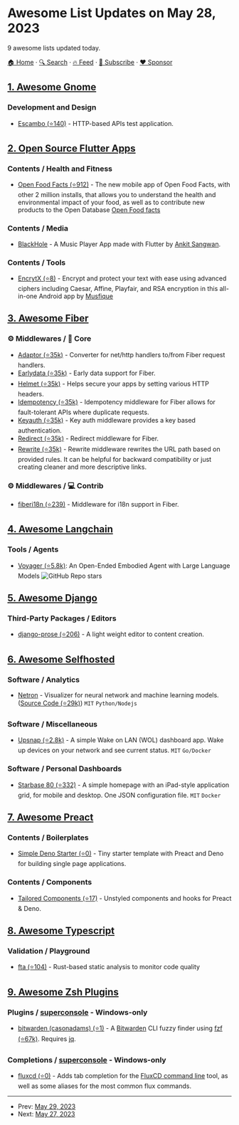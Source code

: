 # Awesome List Updates on May 28, 2023

9 awesome lists updated today.

[🏠 Home](/README.md) · [🔍 Search](https://www.trackawesomelist.com/search/) · [🔥 Feed](https://www.trackawesomelist.com/rss.xml) · [📮 Subscribe](https://trackawesomelist.us17.list-manage.com/subscribe?u=d2f0117aa829c83a63ec63c2f&id=36a103854c) · [❤️  Sponsor](https://github.com/sponsors/theowenyoung)



## [1. Awesome Gnome](/content/Kazhnuz/awesome-gnome/README.md)

### Development and Design

*   [Escambo (⭐140)](https://github.com/CleoMenezesJr/escambo) - HTTP-based APIs test application.

## [2. Open Source Flutter Apps](/content/tortuvshin/open-source-flutter-apps/README.md)

### Contents / Health and Fitness

*   [Open Food Facts (⭐912)](https://github.com/openfoodfacts/smooth-app) - The new mobile app of Open Food Facts, with other 2 million installs, that allows you to understand the health and environmental impact of your food, as well as to contribute new products to the Open Database [Open Food facts](https://github.com/openfoodfacts/)

### Contents / Media

*   [BlackHole](https://github.com/Sangwan5688/BlackHole) - A Music Player App made with Flutter by [Ankit Sangwan](https://github.com/Sangwan5688).

### Contents / Tools

*   [EncrytX (⭐8)](https://github.com/musfique113/EncryptX) - Encrypt and protect your text with ease using advanced ciphers including Caesar, Affine, Playfair, and RSA encryption in this all-in-one Android app by [Musfique](https://github.com/musfique113)

## [3. Awesome Fiber](/content/gofiber/awesome-fiber/README.md)

### ⚙️ Middlewares / 🧬 Core

*   [Adaptor (⭐35k)](https://github.com/gofiber/fiber/tree/master/middleware/adaptor) - Converter for net/http handlers to/from Fiber request handlers.
*   [Earlydata (⭐35k)](https://github.com/gofiber/fiber/tree/master/middleware/earlydata) - Early data support for Fiber.
*   [Helmet (⭐35k)](https://github.com/gofiber/fiber/tree/master/middleware/helmet) - Helps secure your apps by setting various HTTP headers.
*   [Idempotency (⭐35k)](https://github.com/gofiber/fiber/tree/master/middleware/idempotency) - Idempotency middleware for Fiber allows for fault-tolerant APIs where duplicate requests.
*   [Keyauth (⭐35k)](https://github.com/gofiber/fiber/tree/master/middleware/keyauth) - Key auth middleware provides a key based authentication.
*   [Redirect (⭐35k)](https://github.com/gofiber/fiber/tree/master/middleware/redirect) - Redirect middleware for Fiber.
*   [Rewrite (⭐35k)](https://github.com/gofiber/fiber/tree/master/middleware/rewrite) - Rewrite middleware rewrites the URL path based on provided rules. It can be helpful for backward compatibility or just creating cleaner and more descriptive links.

### ⚙️ Middlewares / ‍💻 Contrib

*   [fiberi18n (⭐239)](https://github.com/gofiber/contrib/tree/main/fiberi18n) - Middleware for i18n support in Fiber.

## [4. Awesome Langchain](/content/kyrolabs/awesome-langchain/README.md)

### Tools / Agents

*   [Voyager (⭐5.8k)](https://github.com/MineDojo/Voyager): An Open-Ended Embodied Agent with Large Language Models ![GitHub Repo stars](https://img.shields.io/github/stars/MineDojo/Voyager?style=social)

## [5. Awesome Django](/content/wsvincent/awesome-django/README.md)

### Third-Party Packages / Editors

*   [django-prose (⭐206)](https://github.com/withlogicco/django-prose) - A light weight editor to content creation.

## [6. Awesome Selfhosted](/content/awesome-selfhosted/awesome-selfhosted/README.md)

### Software / Analytics

*   [Netron](https://netron.app/) - Visualizer for neural network and machine learning models. ([Source Code (⭐29k)](https://github.com/lutzroeder/netron)) `MIT` `Python/Nodejs`

### Software / Miscellaneous

*   [Upsnap (⭐2.8k)](https://github.com/seriousm4x/UpSnap) - A simple Wake on LAN (WOL) dashboard app. Wake up devices on your network and see current status. `MIT` `Go/Docker`

### Software / Personal Dashboards

*   [Starbase 80 (⭐332)](https://github.com/notclickable-jordan/starbase-80) - A simple homepage with an iPad-style application grid, for mobile and desktop. One JSON configuration file. `MIT` `Docker`

## [7. Awesome Preact](/content/preactjs/awesome-preact/README.md)

### Contents / Boilerplates

*   [Simple Deno Starter (⭐0)](https://github.com/nesterow/minizavr) - Tiny starter template with Preact and Deno for building single page applications.

### Contents / Components

*   [Tailored Components (⭐17)](https://github.com/nesterow/tailored) - Unstyled components and hooks for Preact & Deno.

## [8. Awesome Typescript](/content/dzharii/awesome-typescript/README.md)

### Validation / Playground

*   [fta (⭐104)](https://github.com/sgb-io/fta) - Rust-based static analysis to monitor code quality

## [9. Awesome Zsh Plugins](/content/unixorn/awesome-zsh-plugins/README.md)

### Plugins / [superconsole](https://github.com/alexchmykhalo/superconsole) - Windows-only

*   [bitwarden (casonadams) (⭐1)](https://github.com/casonadams/bitwarden-cli) - A [Bitwarden](https://bitwarden.com/download/) CLI fuzzy finder using [fzf (⭐67k)](https://github.com/junegunn/fzf). Requires [jq](https://stedolan.github.io/jq/).

### Completions / [superconsole](https://github.com/alexchmykhalo/superconsole) - Windows-only

*   [fluxcd (⭐0)](https://github.com/l-umaca/omz-fluxcd-plugin) - Adds tab completion for the [FluxCD command line](https://fluxcd.io/flux/cmd/) tool, as well as some aliases for the most common flux commands.

---

- Prev: [May 29, 2023](/content/2023/05/29/README.md)
- Next: [May 27, 2023](/content/2023/05/27/README.md)